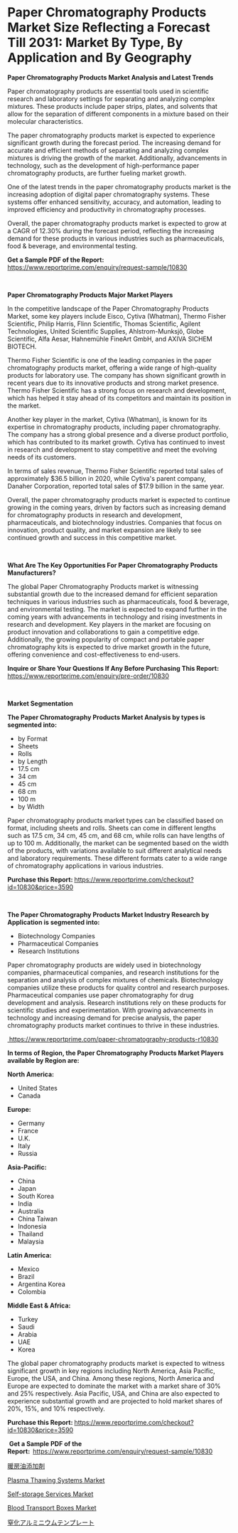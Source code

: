 <p><h1>Paper Chromatography Products Market Size Reflecting a Forecast Till 2031: Market By Type, By Application and By Geography</h1></p><p><strong>Paper Chromatography Products Market Analysis and Latest Trends</strong></p>
<p><p>Paper chromatography products are essential tools used in scientific research and laboratory settings for separating and analyzing complex mixtures. These products include paper strips, plates, and solvents that allow for the separation of different components in a mixture based on their molecular characteristics.</p><p>The paper chromatography products market is expected to experience significant growth during the forecast period. The increasing demand for accurate and efficient methods of separating and analyzing complex mixtures is driving the growth of the market. Additionally, advancements in technology, such as the development of high-performance paper chromatography products, are further fueling market growth.</p><p>One of the latest trends in the paper chromatography products market is the increasing adoption of digital paper chromatography systems. These systems offer enhanced sensitivity, accuracy, and automation, leading to improved efficiency and productivity in chromatography processes.</p><p>Overall, the paper chromatography products market is expected to grow at a CAGR of 12.30% during the forecast period, reflecting the increasing demand for these products in various industries such as pharmaceuticals, food & beverage, and environmental testing.</p></p>
<p><strong>Get a Sample PDF of the Report:&nbsp;</strong> <a href="https://www.reportprime.com/enquiry/request-sample/10830">https://www.reportprime.com/enquiry/request-sample/10830</a></p>
<p>&nbsp;</p>
<p><strong>Paper Chromatography Products Major Market Players</strong></p>
<p><p>In the competitive landscape of the Paper Chromatography Products Market, some key players include Eisco, Cytiva (Whatman), Thermo Fisher Scientific, Philip Harris, Flinn Scientific, Thomas Scientific, Agilent Technologies, United Scientific Supplies, Ahlstrom-Munksjö, Globe Scientific, Alfa Aesar, Hahnemühle FineArt GmbH, and AXIVA SICHEM BIOTECH.</p><p>Thermo Fisher Scientific is one of the leading companies in the paper chromatography products market, offering a wide range of high-quality products for laboratory use. The company has shown significant growth in recent years due to its innovative products and strong market presence. Thermo Fisher Scientific has a strong focus on research and development, which has helped it stay ahead of its competitors and maintain its position in the market.</p><p>Another key player in the market, Cytiva (Whatman), is known for its expertise in chromatography products, including paper chromatography. The company has a strong global presence and a diverse product portfolio, which has contributed to its market growth. Cytiva has continued to invest in research and development to stay competitive and meet the evolving needs of its customers.</p><p>In terms of sales revenue, Thermo Fisher Scientific reported total sales of approximately $36.5 billion in 2020, while Cytiva's parent company, Danaher Corporation, reported total sales of $17.9 billion in the same year.</p><p>Overall, the paper chromatography products market is expected to continue growing in the coming years, driven by factors such as increasing demand for chromatography products in research and development, pharmaceuticals, and biotechnology industries. Companies that focus on innovation, product quality, and market expansion are likely to see continued growth and success in this competitive market.</p></p>
<p>&nbsp;</p>
<p><strong>What Are The Key Opportunities For Paper Chromatography Products Manufacturers?</strong></p>
<p><p>The global Paper Chromatography Products market is witnessing substantial growth due to the increased demand for efficient separation techniques in various industries such as pharmaceuticals, food & beverage, and environmental testing. The market is expected to expand further in the coming years with advancements in technology and rising investments in research and development. Key players in the market are focusing on product innovation and collaborations to gain a competitive edge. Additionally, the growing popularity of compact and portable paper chromatography kits is expected to drive market growth in the future, offering convenience and cost-effectiveness to end-users.</p></p>
<p><strong>Inquire or Share Your Questions If Any Before Purchasing This Report:</strong> <a href="https://www.reportprime.com/enquiry/pre-order/10830">https://www.reportprime.com/enquiry/pre-order/10830</a></p>
<p>&nbsp;</p>
<p><strong>Market Segmentation</strong></p>
<p><strong>The Paper Chromatography Products Market Analysis by types is segmented into:</strong></p>
<p><ul><li>by Format</li><li>Sheets</li><li>Rolls</li><li>by Length</li><li>17.5 cm</li><li>34 cm</li><li>45 cm</li><li>68 cm</li><li>100 m</li><li>by Width</li></ul></p>
<p><p>Paper chromatography products market types can be classified based on format, including sheets and rolls. Sheets can come in different lengths such as 17.5 cm, 34 cm, 45 cm, and 68 cm, while rolls can have lengths of up to 100 m. Additionally, the market can be segmented based on the width of the products, with variations available to suit different analytical needs and laboratory requirements. These different formats cater to a wide range of chromatography applications in various industries.</p></p>
<p><strong>Purchase this Report:&nbsp;</strong><a href="https://www.reportprime.com/checkout?id=10830&price=3590">https://www.reportprime.com/checkout?id=10830&price=3590</a></p>
<p>&nbsp;</p>
<p><strong>The Paper Chromatography Products Market Industry Research by Application is segmented into:</strong></p>
<p><ul><li>Biotechnology Companies</li><li>Pharmaceutical Companies</li><li>Research Institutions</li></ul></p>
<p><p>Paper chromatography products are widely used in biotechnology companies, pharmaceutical companies, and research institutions for the separation and analysis of complex mixtures of chemicals. Biotechnology companies utilize these products for quality control and research purposes. Pharmaceutical companies use paper chromatography for drug development and analysis. Research institutions rely on these products for scientific studies and experimentation. With growing advancements in technology and increasing demand for precise analysis, the paper chromatography products market continues to thrive in these industries.</p></p>
<p><a href="https://www.reportprime.com/paper-chromatography-products-r10830">&nbsp;https://www.reportprime.com/paper-chromatography-products-r10830</a></p>
<p><strong>In terms of Region, the Paper Chromatography Products Market Players available by Region are:</strong></p>
<p>
    <p> <strong> North America: </strong>
        <ul>
            <li>United States</li>
            <li>Canada</li>
        </ul>
        </p> 
    <p> <strong> Europe: </strong>
        <ul>
            <li>Germany</li>
            <li>France</li>
            <li>U.K.</li>
            <li>Italy</li>
            <li>Russia</li>
        </ul>
        </p> 
    <p> <strong> Asia-Pacific: </strong>
        <ul>
            <li>China</li>
            <li>Japan</li>
            <li>South Korea</li>
            <li>India</li>
            <li>Australia</li>
            <li>China Taiwan</li>
            <li>Indonesia</li>
            <li>Thailand</li>
            <li>Malaysia</li>
        </ul>
        </p> 
    <p> <strong> Latin America: </strong>
        <ul>
            <li>Mexico</li>
            <li>Brazil</li>
            <li>Argentina Korea</li>
            <li>Colombia</li>
        </ul>
        </p> 
    <p> <strong> Middle East & Africa: </strong>
        <ul>
            <li>Turkey</li>
            <li>Saudi</li>
            <li>Arabia</li>
            <li>UAE</li>
            <li>Korea</li>
        </ul>
    </p>
    </p>
<p><p>The global paper chromatography products market is expected to witness significant growth in key regions including North America, Asia Pacific, Europe, the USA, and China. Among these regions, North America and Europe are expected to dominate the market with a market share of 30% and 25% respectively. Asia Pacific, USA, and China are also expected to experience substantial growth and are projected to hold market shares of 20%, 15%, and 10% respectively.</p></p>
<p><strong>Purchase this Report: </strong><a href="https://www.reportprime.com/checkout?id=10830&price=3590">https://www.reportprime.com/checkout?id=10830&price=3590</a></p>
<p>&nbsp;<strong>Get a Sample PDF of the Report:&nbsp;&nbsp;</strong><a href="https://www.reportprime.com/enquiry/request-sample/10830">https://www.reportprime.com/enquiry/request-sample/10830</a></p>
<p><strong></strong></p>
<p><p><a href="https://medium.com/@isabeleterson7845/%E6%9A%96%E6%88%BF%E7%94%A8%E3%82%AA%E3%82%A4%E3%83%AB%E6%B7%BB%E5%8A%A0%E5%89%A4%E3%81%AE%E5%B8%82%E5%A0%B4%E5%8B%95%E5%90%91-%E3%81%9D%E3%81%AE%E5%B8%82%E5%A0%B4%E3%82%BB%E3%82%B0%E3%83%A1%E3%83%B3%E3%83%86%E3%83%BC%E3%82%B7%E3%83%A7%E3%83%B3%E3%81%AE%E8%A9%B3%E7%B4%B0%E3%81%AA%E8%AA%BF%E6%9F%BB%E3%81%A8%E6%96%B0%E8%88%88%E3%83%88%E3%83%AC%E3%83%B3%E3%83%89%E3%81%AE%E9%87%8D%E8%A6%81%E6%80%A7%E3%81%AE%E5%88%86%E6%9E%90-61808aa5373b">暖房油添加剤</a></p><p><a href="https://github.com/changoleonlaverguenzanoexiste/Market-Research-Report-List-4/blob/main/plasma-thawing-systems-market.md">Plasma Thawing Systems Market</a></p><p><a href="https://medium.com/@doristurner71/emerging-trends-in-self-storage-services-market-global-outlook-and-future-prospects-from-2024-8b84109718d7">Self-storage Services Market</a></p><p><a href="https://github.com/tamvrosiya/Market-Research-Report-List-5/blob/main/blood-transport-boxes-market.md">Blood Transport Boxes Market</a></p><p><a href="https://github.com/CarlieShields/Market-Research-Report-List-2/blob/main/714987599944.md">窒化アルミニウムテンプレート</a></p></p>